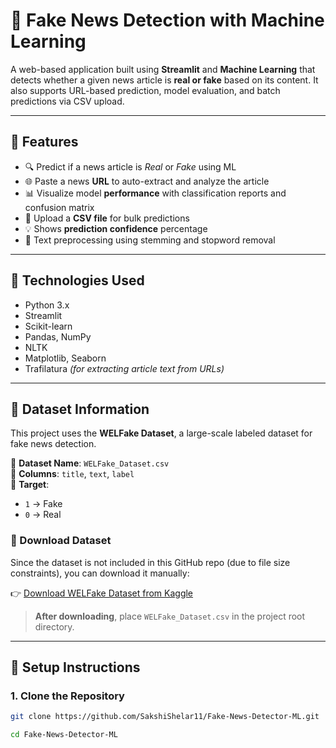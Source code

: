 # 📰 Fake News Detection with Machine Learning

A web-based application built using **Streamlit** and **Machine Learning** that detects whether a given news article is **real or fake** based on its content. It also supports URL-based prediction, model evaluation, and batch predictions via CSV upload.

---

## 🚀 Features

- 🔍 Predict if a news article is *Real* or *Fake* using ML
- 🌐 Paste a news **URL** to auto-extract and analyze the article
- 📊 Visualize model **performance** with classification reports and confusion matrix
- 📁 Upload a **CSV file** for bulk predictions
- 💡 Shows **prediction confidence** percentage
- 🧹 Text preprocessing using stemming and stopword removal

---

## 🧠 Technologies Used

- Python 3.x
- Streamlit
- Scikit-learn
- Pandas, NumPy
- NLTK
- Matplotlib, Seaborn
- Trafilatura *(for extracting article text from URLs)*

---

## 📁 Dataset Information

This project uses the **WELFake Dataset**, a large-scale labeled dataset for fake news detection.

📌 **Dataset Name**: `WELFake_Dataset.csv`  
📌 **Columns**: `title`, `text`, `label`  
📌 **Target**:  
- `1` → Fake  
- `0` → Real  

### 🔗 Download Dataset

Since the dataset is not included in this GitHub repo (due to file size constraints), you can download it manually:

👉 [Download WELFake Dataset from Kaggle](https://www.kaggle.com/datasets/saurabhshahane/fake-news-classification?select=WELFake_Dataset.csv)

> **After downloading**, place `WELFake_Dataset.csv` in the project root directory.

---

## 🔧 Setup Instructions

### 1. Clone the Repository

```bash
git clone https://github.com/SakshiShelar11/Fake-News-Detector-ML.git

cd Fake-News-Detector-ML
